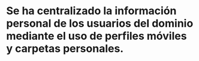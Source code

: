 # Se ha centralizado la información personal de los usuarios del dominio mediante el uso de perfiles móviles y carpetas personales.


